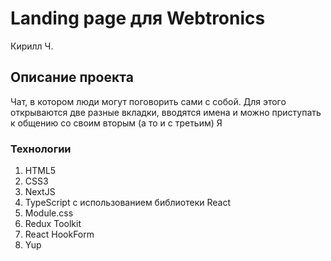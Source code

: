 # Landing page для Webtronics
Кирилл Ч.

## Описание проекта
Чат, в котором люди могут поговорить сами с собой. Для этого открываются две разные вкладки, вводятся имена и можно приступать к общению со своим вторым (а то и с третьим) Я

### Технологии

1. HTML5
2. CSS3
3. NextJS
4. TypeScript с использованием библиотеки React
5. Module.css
6. Redux Toolkit
7. React HookForm
8. Yup